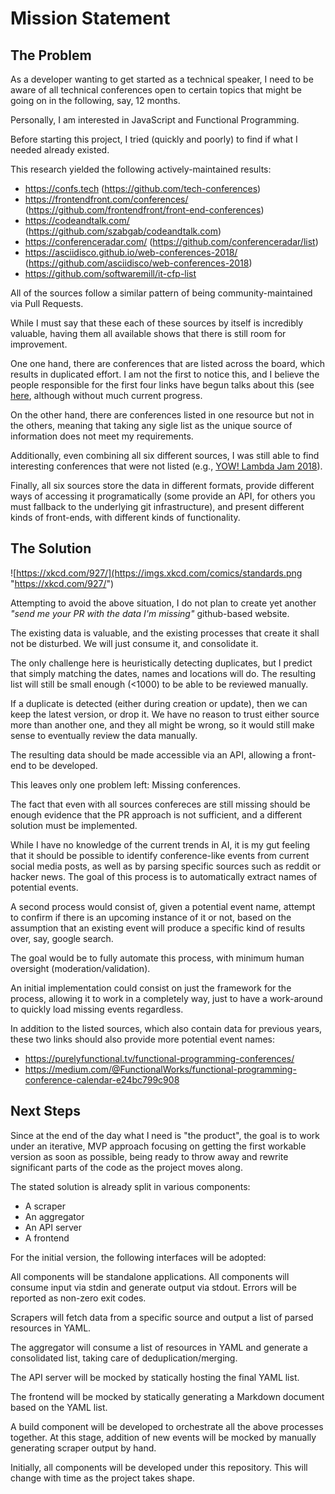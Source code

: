 # Mission Statement

## The Problem

As a developer wanting to get started as a technical speaker, I need to be aware of all technical conferences open to certain topics that might be going on in the following, say, 12 months.

Personally, I am interested in JavaScript and Functional Programming.

Before starting this project, I tried (quickly and poorly) to find if what I needed already existed.

This research yielded the following actively-maintained results:

* https://confs.tech (https://github.com/tech-conferences)
* https://frontendfront.com/conferences/ (https://github.com/frontendfront/front-end-conferences)
* https://codeandtalk.com/ (https://github.com/szabgab/codeandtalk.com)
* https://conferenceradar.com/ (https://github.com/conferenceradar/list)
* https://asciidisco.github.io/web-conferences-2018/ (https://github.com/asciidisco/web-conferences-2018)
* https://github.com/softwaremill/it-cfp-list

All of the sources follow a similar pattern of being community-maintained via Pull Requests.

While I must say that these each of these sources by itself is incredibly valuable, having them all available shows that there is still room for improvement.

One one hand, there are conferences that are listed across the board, which results in duplicated effort. I am not the first to notice this, and I believe the people responsible for the first four links have begun talks about this (see [here](https://github.com/tech-conferences/javascript-conferences/issues/36), although without much current progress.

On the other hand, there are conferences listed in one resource but not in the others, meaning that taking any sigle list as the unique source of information does not meet my requirements.

Additionally, even combining all six different sources, I was still able to find interesting conferences that were not listed (e.g., [YOW! Lambda Jam 2018](http://lambdajam.yowconference.com.au/)).

Finally, all six sources store the data in different formats, provide different ways of accessing it programatically (some provide an API, for others you must fallback to the underlying git infrastructure), and present different kinds of front-ends, with different kinds of functionality.

## The Solution

![https://xkcd.com/927/](https://imgs.xkcd.com/comics/standards.png "https://xkcd.com/927/")

Attempting to avoid the above situation, I do not plan to create yet another _"send me your PR with the data I'm missing"_ github-based website.

The existing data is valuable, and the existing processes that create it shall not be disturbed. We will just consume it, and consolidate it.

The only challenge here is heuristically detecting duplicates, but I predict that simply matching the dates, names and locations will do. The resulting list will still be small enough (<1000) to be able to be reviewed manually.

If a duplicate is detected (either during creation or update), then we can keep the latest version, or drop it. We have no reason to trust either source more than another one, and they all might be wrong, so it would still make sense to eventually review the data manually.

The resulting data should be made accessible via an API, allowing a front-end to be developed.

This leaves only one problem left: Missing conferences.

The fact that even with all sources confereces are still missing should be enough evidence that the PR approach is not sufficient, and a different solution must be implemented.

While I have no knowledge of the current trends in AI, it is my gut feeling that it should be possible to identify conference-like events from current social media posts, as well as by parsing specific sources such as reddit or hacker news. The goal of this process is to automatically extract names of potential events.

A second process would consist of, given a potential event name, attempt to confirm if there is an upcoming instance of it or not, based on the assumption that an existing event will produce a specific kind of results over, say, google search.

The goal would be to fully automate this process, with minimum human oversight (moderation/validation).

An initial implementation could consist on just the framework for the process, allowing it to work in a completely way, just to have a work-around to quickly load missing events regardless.

In addition to the listed sources, which also contain data for previous years, these two links should also provide more potential event names:
* https://purelyfunctional.tv/functional-programming-conferences/
* https://medium.com/@FunctionalWorks/functional-programming-conference-calendar-e24bc799c908

## Next Steps

Since at the end of the day what I need is "the product", the goal is to work under an iterative, MVP approach focusing on getting the first workable version as soon as possible, being ready to throw away and rewrite significant parts of the code as the project moves along.

The stated solution is already split in various components:
* A scraper
* An aggregator
* An API server
* A frontend

For the initial version, the following interfaces will be adopted:

All components will be standalone applications. All components will consume input via stdin and generate output via stdout. Errors will be reported as non-zero exit codes.

Scrapers will fetch data from a specific source and output a list of parsed resources in YAML.

The aggregator will consume a list of resources in YAML and generate a consolidated list, taking care of deduplication/merging.

The API server will be mocked by statically hosting the final YAML list.

The frontend will be mocked by statically generating a Markdown document based on the YAML list.

A build component will be developed to orchestrate all the above processes together. At this stage, addition of new events will be mocked by manually generating scraper output by hand.

Initially, all components will be developed under this repository. This will change with time as the project takes shape.
